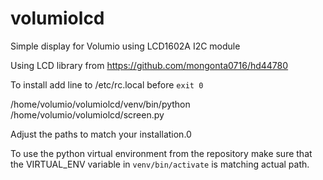 # volumiolcd
Simple display for Volumio using LCD1602A I2C module

Using LCD library from https://github.com/mongonta0716/hd44780

To install add line to /etc/rc.local before `exit 0`

/home/volumio/volumiolcd/venv/bin/python /home/volumio/volumiolcd/screen.py

Adjust the paths to match your installation.0

To use the python virtual environment from the repository make sure that the VIRTUAL_ENV variable in `venv/bin/activate` is matching actual path.

